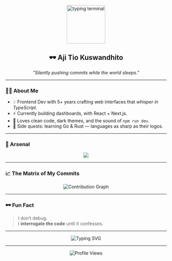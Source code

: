 <!-- 🕶️ Aji Tio Kuswandhito — The Code Whisperer -->
<p align="center"> <img src="https://media.giphy.com/media/j2pOGeGYKe2xCCKwfi/giphy.gif" width="120" alt="typing terminal"/> </p>

<h2 align="center">🕶️ Aji Tio Kuswandhito</h2>
<p align="center">
  <em>"Silently pushing commits while the world sleeps."</em>
</p>

---

### 👨‍💻 About Me
- 💡 Frontend Dev with 5+ years crafting web interfaces that *whisper in TypeScript*.  
- ⚡ Currently building dashboards, with React + Next.js.  
- 🧠 Loves clean code, dark themes, and the sound of `npm run dev`.  
- 🌙 Side quests: learning Go & Rust — languages as sharp as their logos.  

---

### 🧰 Arsenal
<p align="center">
  <img src="https://skillicons.dev/icons?i=react,nextjs,vue,angular,typescript,javascript,python,php,dart,nodejs,express,nest,tailwind,bootstrap,git,github,vscode,mysql,postgres,mongodb,firebase" />
</p>

---

### 📈 The Matrix of My Commits
<p align="center">
  <img src="https://github-readme-activity-graph.vercel.app/graph?username=ajitiok&bg_color=0D1117&color=00FFF7&line=00C0FF&point=FFFFFF&area=true&hide_border=true&t=20251021" alt="Contribution Graph" />
</p>

---

### 🕶️ Fun Fact
> I don’t debug.  
> I **interrogate the code** until it confesses.

---

<p align="center">
  <img src="https://readme-typing-svg.herokuapp.com?font=Fira+Code&size=18&pause=1000&color=00FFF7&center=true&vCenter=true&width=500&lines=Building+Things+That+Shouldn't+Exist;Turning+Coffee+Into+Frontend+Magic;404+Sleep+Not+Found;Welcome+to+My+Digital+Lair" alt="Typing SVG" />
</p>

---

<p align="center">
  <img src="https://komarev.com/ghpvc/?username=ajitiok&label=visits&color=00FFF7&style=flat" alt="Profile Views" />
</p>
